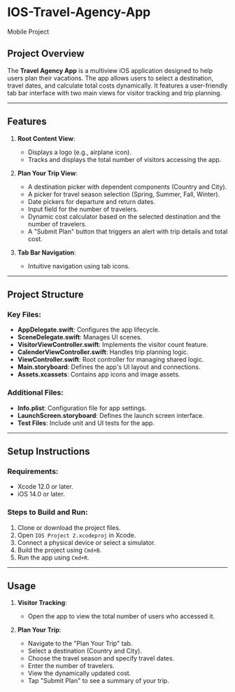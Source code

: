 # IOS-Travel-Agency-App
Mobile Project

## Project Overview
The **Travel Agency App** is a multiview iOS application designed to help users plan their vacations. The app allows users to select a destination, travel dates, and calculate total costs dynamically. It features a user-friendly tab bar interface with two main views for visitor tracking and trip planning.

---

## Features
1. **Root Content View**:
   - Displays a logo (e.g., airplane icon).
   - Tracks and displays the total number of visitors accessing the app.

2. **Plan Your Trip View**:
   - A destination picker with dependent components (Country and City).
   - A picker for travel season selection (Spring, Summer, Fall, Winter).
   - Date pickers for departure and return dates.
   - Input field for the number of travelers.
   - Dynamic cost calculator based on the selected destination and the number of travelers.
   - A "Submit Plan" button that triggers an alert with trip details and total cost.

3. **Tab Bar Navigation**:
   - Intuitive navigation using tab icons.

---

## Project Structure

### Key Files:
- **AppDelegate.swift**: Configures the app lifecycle.
- **SceneDelegate.swift**: Manages UI scenes.
- **VisitorViewController.swift**: Implements the visitor count feature.
- **CalenderViewController.swift**: Handles trip planning logic.
- **ViewController.swift**: Root controller for managing shared logic.
- **Main.storyboard**: Defines the app's UI layout and connections.
- **Assets.xcassets**: Contains app icons and image assets.

### Additional Files:
- **Info.plist**: Configuration file for app settings.
- **LaunchScreen.storyboard**: Defines the launch screen interface.
- **Test Files**: Include unit and UI tests for the app.

---

## Setup Instructions

### Requirements:
- Xcode 12.0 or later.
- iOS 14.0 or later.

### Steps to Build and Run:
1. Clone or download the project files.
2. Open `IOS Project 2.xcodeproj` in Xcode.
3. Connect a physical device or select a simulator.
4. Build the project using `Cmd+B`.
5. Run the app using `Cmd+R`.

---

## Usage
1. **Visitor Tracking**:
   - Open the app to view the total number of users who accessed it.

2. **Plan Your Trip**:
   - Navigate to the "Plan Your Trip" tab.
   - Select a destination (Country and City).
   - Choose the travel season and specify travel dates.
   - Enter the number of travelers.
   - View the dynamically updated cost.
   - Tap "Submit Plan" to see a summary of your trip.
